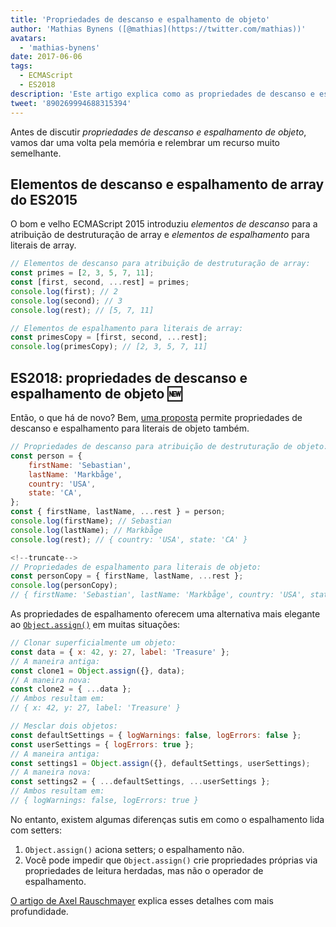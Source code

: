 ```yaml
---
title: 'Propriedades de descanso e espalhamento de objeto'
author: 'Mathias Bynens ([@mathias](https://twitter.com/mathias))'
avatars:
  - 'mathias-bynens'
date: 2017-06-06
tags:
  - ECMAScript
  - ES2018
description: 'Este artigo explica como as propriedades de descanso e espalhamento de objeto funcionam em JavaScript, e revisita os elementos de descanso e espalhamento de arrays.'
tweet: '890269994688315394'
---
```

Antes de discutir _propriedades de descanso e espalhamento de objeto_, vamos dar uma volta pela memória e relembrar um recurso muito semelhante.

## Elementos de descanso e espalhamento de array do ES2015

O bom e velho ECMAScript 2015 introduziu _elementos de descanso_ para a atribuição de destruturação de array e _elementos de espalhamento_ para literais de array.

```js
// Elementos de descanso para atribuição de destruturação de array:
const primes = [2, 3, 5, 7, 11];
const [first, second, ...rest] = primes;
console.log(first); // 2
console.log(second); // 3
console.log(rest); // [5, 7, 11]

// Elementos de espalhamento para literais de array:
const primesCopy = [first, second, ...rest];
console.log(primesCopy); // [2, 3, 5, 7, 11]
```

<feature-support chrome="47"
                 firefox="16"
                 safari="8"
                 nodejs="6"
                 babel="yes"></feature-support>

## ES2018: propriedades de descanso e espalhamento de objeto 🆕

Então, o que há de novo? Bem, [uma proposta](https://github.com/tc39/proposal-object-rest-spread) permite propriedades de descanso e espalhamento para literais de objeto também.

```js
// Propriedades de descanso para atribuição de destruturação de objeto:
const person = {
    firstName: 'Sebastian',
    lastName: 'Markbåge',
    country: 'USA',
    state: 'CA',
};
const { firstName, lastName, ...rest } = person;
console.log(firstName); // Sebastian
console.log(lastName); // Markbåge
console.log(rest); // { country: 'USA', state: 'CA' }

<!--truncate-->
// Propriedades de espalhamento para literais de objeto:
const personCopy = { firstName, lastName, ...rest };
console.log(personCopy);
// { firstName: 'Sebastian', lastName: 'Markbåge', country: 'USA', state: 'CA' }
```

As propriedades de espalhamento oferecem uma alternativa mais elegante ao [`Object.assign()`](https://developer.mozilla.org/en-US/docs/Web/JavaScript/Reference/Global_Objects/Object/assign) em muitas situações:

```js
// Clonar superficialmente um objeto:
const data = { x: 42, y: 27, label: 'Treasure' };
// A maneira antiga:
const clone1 = Object.assign({}, data);
// A maneira nova:
const clone2 = { ...data };
// Ambos resultam em:
// { x: 42, y: 27, label: 'Treasure' }

// Mesclar dois objetos:
const defaultSettings = { logWarnings: false, logErrors: false };
const userSettings = { logErrors: true };
// A maneira antiga:
const settings1 = Object.assign({}, defaultSettings, userSettings);
// A maneira nova:
const settings2 = { ...defaultSettings, ...userSettings };
// Ambos resultam em:
// { logWarnings: false, logErrors: true }
```

No entanto, existem algumas diferenças sutis em como o espalhamento lida com setters:

1. `Object.assign()` aciona setters; o espalhamento não.
1. Você pode impedir que `Object.assign()` crie propriedades próprias via propriedades de leitura herdadas, mas não o operador de espalhamento.

[O artigo de Axel Rauschmayer](http://2ality.com/2016/10/rest-spread-properties.html#spread-defines-properties-objectassign-sets-them) explica esses detalhes com mais profundidade.

<feature-support chrome="60"
                 firefox="55"
                 safari="11.1"
                 nodejs="8.6"
                 babel="yes"></feature-support>
